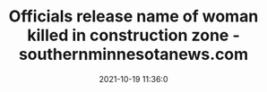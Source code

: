 ---
"title": "Officials release name of woman killed in construction zone - southernminnesotanews.com"
"date": "2021-10-19 11:36:0"
"feed_name": "GOOGLENEWSCONSTRUCTION"
"feed_website": "https://news.google.com/search?q=construction%2Bincident&hl=en-US&gl=US&ceid=US:en"
"feed_rss": "https://news.google.com/rss/search?q=construction%2Bincident&hl=en-US&gl=US&ceid=US:en"
"link": "https://www.southernminnesotanews.com/officials-release-name-of-woman-killed-in-construction-zone/"
"source": "{'href': 'https://www.southernminnesotanews.com', 'title': 'southernminnesotanews.com'}"
"file": "_posts/2021-1-1-4aa7d8c8e36fbc72413476284eee35ac2a28ac5d.md"
"accident": "1"
"drilling": "0"
"represented_by": "0"
"dead": "1"
"injured": "0"
"arrested": "0"
"place": "unknown place"
"where": "construction site"
"causes": "unknown"
"place_uri": "unknown place"
---